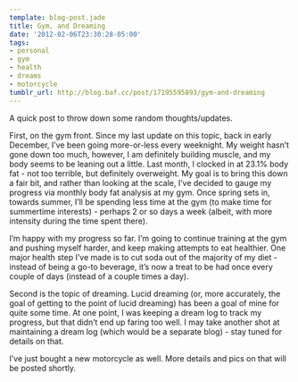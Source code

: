 ```yaml
---
template: blog-post.jade
title: Gym, and Dreaming
date: '2012-02-06T23:30:28-05:00'
tags:
- personal
- gym
- health
- dreams
- motorcycle
tumblr_url: http://blog.baf.cc/post/17195595893/gym-and-dreaming
---
```

A quick post to throw down some random thoughts/updates.

First, on the gym front. Since my last update on this topic, back in early December, I’ve been going more-or-less every weeknight. My weight hasn’t gone down too much, however, I am definitely building muscle, and my body seems to be leaning out a little. Last month, I clocked in at 23.1% body fat - not too terrible, but definitely overweight. My goal is to bring this down a fair bit, and rather than looking at the scale, I’ve decided to gauge my progress via monthly body fat analysis at my gym. Once spring sets in, towards summer, I’ll be spending less time at the gym (to make time for summertime interests) - perhaps 2 or so days a week (albeit, with more intensity during the time spent there).

I’m happy with my progress so far. I’m going to continue training at the gym and pushing myself harder, and keep making attempts to eat healthier. One major health step I’ve made is to cut soda out of the majority of my diet - instead of being a go-to beverage, it’s now a treat to be had once every couple of days (instead of a couple times a day).

Second is the topic of dreaming. Lucid dreaming (or, more accurately, the goal of getting to the point of lucid dreaming) has been a goal of mine for quite some time. At one point, I was keeping a dream log to track my progress, but that didn’t end up faring too well. I may take another shot at maintaining a dream log (which would be a separate blog) - stay tuned for details on that.

I’ve just bought a new motorcycle as well. More details and pics on that will be posted shortly.